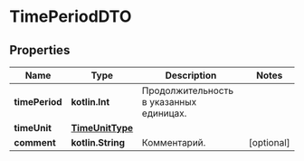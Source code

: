 
# TimePeriodDTO

## Properties
| Name | Type | Description | Notes |
| ------------ | ------------- | ------------- | ------------- |
| **timePeriod** | **kotlin.Int** | Продолжительность в указанных единицах. |  |
| **timeUnit** | [**TimeUnitType**](TimeUnitType.md) |  |  |
| **comment** | **kotlin.String** | Комментарий. |  [optional] |



